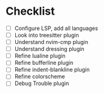 # Checklist
- [ ] Configure LSP, add all languages
- [ ] Look into treesitter plugin
- [ ] Understand nvim-cmp plugin
- [ ] Understand dressing plugin
- [ ] Refine lualine plugin
- [ ] Refine bufferline plugin
- [ ] Refine indent-blankline plugin
- [ ] Refine colorscheme
- [ ] Debug Trouble plugin
